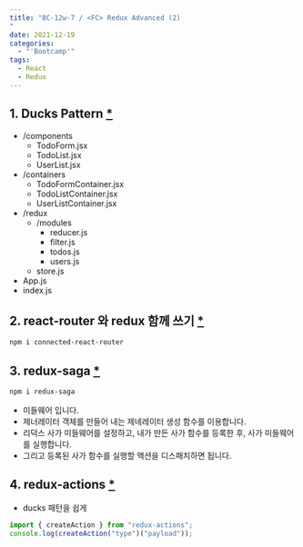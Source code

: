 ```yaml
---
title: "BC-12w-7 / <FC> Redux Advanced (2)
"
date: 2021-12-19
categories:
  - "'Bootcamp'"
tags:
  - React
  - Redux
---
```


## 1. Ducks Pattern [\*](https://github.com/erikras/ducks-modular-redux)

- /components
  - TodoForm.jsx
  - TodoList.jsx
  - UserList.jsx
- /containers
  - TodoFormContainer.jsx
  - TodoListContainer.jsx
  - UserListContainer.jsx
- /redux
  - /modules
    - reducer.js
    - filter.js
    - todos.js
    - users.js
  - store.js
- App.js
- index.js

## 2. react-router 와 redux 함께 쓰기 [\*](https://github.com/supasate/connected-react-router)

```bash
npm i connected-react-router
```

## 3. redux-saga [\*](https://redux-saga.js.org)

```bash
npm i redux-saga
```

- 미들웨어 입니다.
- 제너레이터 객체를 만들어 내는 제네레이터 생성 함수를 이용합니다.
- 리덕스 사가 미들웨어를 설정하고, 내가 만든 사가 함수를 등록한 후, 사가 미들웨어를 실행합니다.
- 그리고 등록된 사가 함수를 실행할 액션을 디스패치하면 됩니다.

## 4. redux-actions [\*](https://github.com/redux-utilities/redux-actions)

- ducks 패턴을 쉽게

```js
import { createAction } from "redux-actions";
console.log(createAction("type")("payload"));
```
